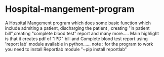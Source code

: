 # Hospital-mangement-program
A Hospital Mangement program which does some basic function which include admiting a patient, discharging the patient , creating "in patient bill",creating "complete blood test" report and many more..... Main highlight is that it creates pdf of "IPD" bill and Complete blood test report using 'report lab' module available in python...... 
note : for the program to work you need to install Reportlab module
"~pip install reportlab"
